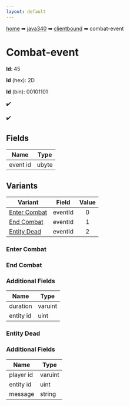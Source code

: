 ```yaml
---
layout: default
---
```


[home](/) ➡ [java340](/protocol/java340) ➡ [clientbound](/protocol/java340/clientbound) ➡ combat-event

# Combat-event

**Id**: 45

**Id** (hex): 2D

**Id** (bin): 00101101

✔️

✔️

## Fields

Name | Type
---|---
event id | ubyte

## Variants

Variant | Field | Value
---|---|:---:
[Enter Combat](#enter_combat) | eventId | 0
[End Combat](#end_combat) | eventId | 1
[Entity Dead](#entity_dead) | eventId | 2

### Enter Combat

### End Combat

### Additional Fields

Name | Type
---|---
duration | varuint
entity id | uint

### Entity Dead

### Additional Fields

Name | Type
---|---
player id | varuint
entity id | uint
message | string

